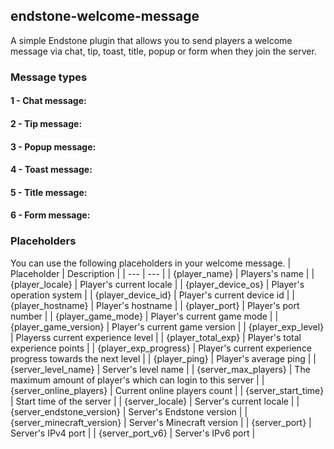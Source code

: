 ## endstone-welcome-message 

A simple Endstone plugin that allows you to send players a welcome message via chat, tip, toast, title, popup or form when they join the server.

### Message types
#### 1 - Chat message:

#### 2 - Tip message:

#### 3 - Popup message:

#### 4 - Toast message:

#### 5 - Title message:

#### 6 - Form message:


### Placeholders
You can use the following placeholders in your welcome message. 
| Placeholder | Description |
| --- | --- |
| {player_name} | Players's name |
| {player_locale} | Player's current locale |
| {player_device_os} | Player's operation system |
| {player_device_id} | Player's current device id |
| {player_hostname} | Player's hostname |
| {player_port} | Player's port number |
| {player_game_mode} | Player's current game mode |
| {player_game_version} | Player's current game version |
| {player_exp_level} | Playerss current experience level |
| {player_total_exp} | Player's total experience points |
| {player_exp_progress} | Player's current experience progress towards the next level |
| {player_ping} | Player's average ping |
| {server_level_name} | Server's level name |
| {server_max_players} | The maximum amount of player's which can login to this server |
| {server_online_players} | Current online players count |
| {server_start_time} | Start time of the server |
| {server_locale} | Server's current locale |
| {server_endstone_version} | Server's Endstone version |
| {server_minecraft_version} | Server's Minecraft version |
| {server_port} | Server's IPv4 port |
| {server_port_v6} | Server's IPv6 port |
